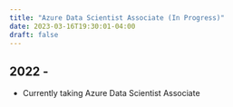 ```yaml
---
title: "Azure Data Scientist Associate (In Progress)"
date: 2023-03-16T19:30:01-04:00
draft: false
---
```


## 2022 -

- Currently taking Azure Data Scientist Associate
